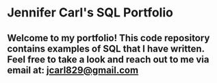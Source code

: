 # Jennifer Carl's SQL Portfolio

## Welcome to my portfolio! This code repository contains examples of SQL that I have written. Feel free to take a look and reach out to me via email at: jcarl829@gmail.com
